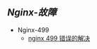## *Nginx-故障*

- Nginx-499
    - [nginx 499 错误的解决](https://blog.csdn.net/zzhongcy/article/details/88988001)